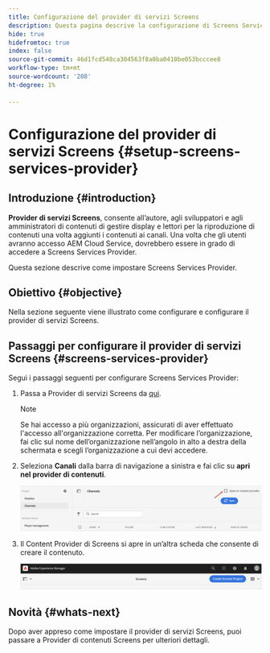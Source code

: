 ```yaml
---
title: Configurazione del provider di servizi Screens
description: Questa pagina descrive la configurazione di Screens Services Provider.
hide: true
hidefromtoc: true
index: false
source-git-commit: 46d1fcd548ca304563f8a0ba0410be053bcccee8
workflow-type: tm+mt
source-wordcount: '208'
ht-degree: 1%

---
```



# Configurazione del provider di servizi Screens {#setup-screens-services-provider}

## Introduzione {#introduction}

**Provider di servizi Screens**, consente all’autore, agli sviluppatori e agli amministratori di contenuti di gestire display e lettori per la riproduzione di contenuti una volta aggiunti i contenuti ai canali. Una volta che gli utenti avranno accesso AEM Cloud Service, dovrebbero essere in grado di accedere a Screens Services Provider.

Questa sezione descrive come impostare Screens Services Provider.


## Obiettivo {#objective}

Nella sezione seguente viene illustrato come configurare e configurare il provider di servizi Screens.

## Passaggi per configurare il provider di servizi Screens {#screens-services-provider}

Segui i passaggi seguenti per configurare Screens Services Provider:

1. Passa a Provider di servizi Screens da [qui](https://experience.adobe.com/screens).

   >[!NOTE]
   >Se hai accesso a più organizzazioni, assicurati di aver effettuato l&#39;accesso all&#39;organizzazione corretta. Per modificare l’organizzazione, fai clic sul nome dell’organizzazione nell’angolo in alto a destra della schermata e scegli l’organizzazione a cui devi accedere.

1. Seleziona **Canali** dalla barra di navigazione a sinistra e fai clic su **apri nel provider di contenuti**.

   ![immagine](/help/screens-cloud/assets/configure/configure-screens1.png)

1. Il Content Provider di Screens si apre in un’altra scheda che consente di creare il contenuto.

   ![immagine](/help/screens-cloud/assets/configure/configure-screens2.png)

## Novità {#whats-next}

Dopo aver appreso come impostare il provider di servizi Screens, puoi passare a Provider di contenuti Screens per ulteriori dettagli.

